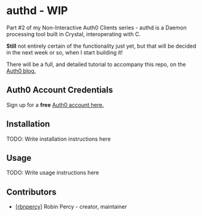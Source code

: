 # authd - WIP

Part \#2 of my Non-Interactive Auth0 Clients series - authd is a Daemon processing tool built in Crystal, interoperating with C.

**Still** not entirely certain of the functionality just yet, but that will be decided in the next week or so, when I start building it!

There will be a full, and detailed tutorial to accompany this repo, on the [Auth0 blog.](https://auth0.com/blog)


## Auth0 Account Credentials

Sign up for a **free** [Auth0 account here.](https://auth0.com/signup)  


## Installation

TODO: Write installation instructions here

## Usage

TODO: Write usage instructions here


## Contributors

- [[rbnpercy]](https://github.com/rbnpercy) Robin Percy - creator, maintainer
